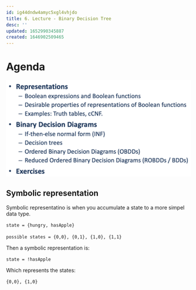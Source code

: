 ```yaml
---
id: ig44dndw4amyc5xgl4vhjdo
title: 6. Lecture - Binary Decision Tree
desc: ''
updated: 1652990345887
created: 1646902509465
---
```

# Agenda
![](./assets/images/2022-03-10-10-02-49.png)

## Symbolic representation
Symbolic representatino is when you accumulate a state to a more simpel data type.
```
state = {hungry, hasApple}

possible states = {0,0}, {0,1}, {1,0}, {1,1} 
```

Then a symbolic representation is:
```
state = !hasApple
```

Which represents the states:
```
{0,0}, {1,0}
```
